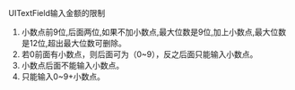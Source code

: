 UITextField输入金额的限制
1. 小数点前9位,后面两位,如果不加小数点,最大位数是9位,加上小数点,最大位数是12位,超出最大位数可删除。
2. 若0前面有小数点，则后面可为（0~9），反之后面只能输入小数点。
3. 小数点后面不能输入小数点。
4. 只能输入0~9+小数点。
